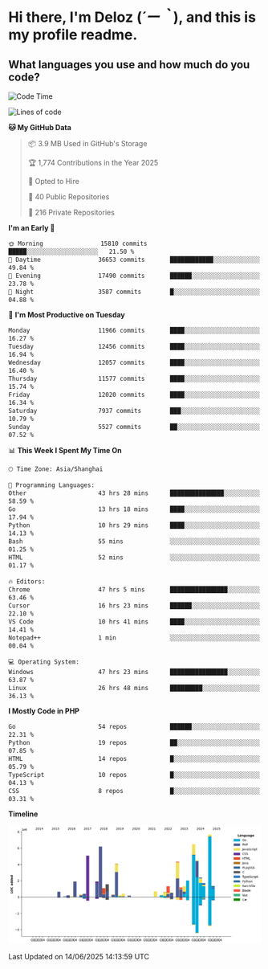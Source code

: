 # **Hi there, I'm Deloz (*´ー｀*), and this is my profile readme.**

## **What languages you use and how much do you code?**

<!--START_SECTION:waka-->
![Code Time](http://img.shields.io/badge/Code%20Time-6%2C651%20hrs%201%20min-blue)

![Lines of code](https://img.shields.io/badge/From%20Hello%20World%20I%27ve%20Written-60.8%20million%20lines%20of%20code-blue)

**🐱 My GitHub Data** 

> 📦 3.9 MB Used in GitHub's Storage 
 > 
> 🏆 1,774 Contributions in the Year 2025
 > 
> 💼 Opted to Hire
 > 
> 📜 40 Public Repositories 
 > 
> 🔑 216 Private Repositories 
 > 
**I'm an Early 🐤** 

```text
🌞 Morning                15810 commits       █████░░░░░░░░░░░░░░░░░░░░   21.50 % 
🌆 Daytime                36653 commits       ████████████░░░░░░░░░░░░░   49.84 % 
🌃 Evening                17490 commits       ██████░░░░░░░░░░░░░░░░░░░   23.78 % 
🌙 Night                  3587 commits        █░░░░░░░░░░░░░░░░░░░░░░░░   04.88 % 
```
📅 **I'm Most Productive on Tuesday** 

```text
Monday                   11966 commits       ████░░░░░░░░░░░░░░░░░░░░░   16.27 % 
Tuesday                  12456 commits       ████░░░░░░░░░░░░░░░░░░░░░   16.94 % 
Wednesday                12057 commits       ████░░░░░░░░░░░░░░░░░░░░░   16.40 % 
Thursday                 11577 commits       ████░░░░░░░░░░░░░░░░░░░░░   15.74 % 
Friday                   12020 commits       ████░░░░░░░░░░░░░░░░░░░░░   16.34 % 
Saturday                 7937 commits        ███░░░░░░░░░░░░░░░░░░░░░░   10.79 % 
Sunday                   5527 commits        ██░░░░░░░░░░░░░░░░░░░░░░░   07.52 % 
```


📊 **This Week I Spent My Time On** 

```text
🕑︎ Time Zone: Asia/Shanghai

💬 Programming Languages: 
Other                    43 hrs 28 mins      ███████████████░░░░░░░░░░   58.59 % 
Go                       13 hrs 18 mins      ████░░░░░░░░░░░░░░░░░░░░░   17.94 % 
Python                   10 hrs 29 mins      ████░░░░░░░░░░░░░░░░░░░░░   14.13 % 
Bash                     55 mins             ░░░░░░░░░░░░░░░░░░░░░░░░░   01.25 % 
HTML                     52 mins             ░░░░░░░░░░░░░░░░░░░░░░░░░   01.17 % 

🔥 Editors: 
Chrome                   47 hrs 5 mins       ████████████████░░░░░░░░░   63.46 % 
Cursor                   16 hrs 23 mins      ██████░░░░░░░░░░░░░░░░░░░   22.10 % 
VS Code                  10 hrs 41 mins      ████░░░░░░░░░░░░░░░░░░░░░   14.41 % 
Notepad++                1 min               ░░░░░░░░░░░░░░░░░░░░░░░░░   00.04 % 

💻 Operating System: 
Windows                  47 hrs 23 mins      ████████████████░░░░░░░░░   63.87 % 
Linux                    26 hrs 48 mins      █████████░░░░░░░░░░░░░░░░   36.13 % 
```

**I Mostly Code in PHP** 

```text
Go                       54 repos            ██████░░░░░░░░░░░░░░░░░░░   22.31 % 
Python                   19 repos            ██░░░░░░░░░░░░░░░░░░░░░░░   07.85 % 
HTML                     14 repos            █░░░░░░░░░░░░░░░░░░░░░░░░   05.79 % 
TypeScript               10 repos            █░░░░░░░░░░░░░░░░░░░░░░░░   04.13 % 
CSS                      8 repos             █░░░░░░░░░░░░░░░░░░░░░░░░   03.31 % 
```



**Timeline**

![Lines of Code chart](https://raw.githubusercontent.com/deloz/deloz/main/assets/bar_graph.png)


 Last Updated on 14/06/2025 14:13:59 UTC
<!--END_SECTION:waka-->
